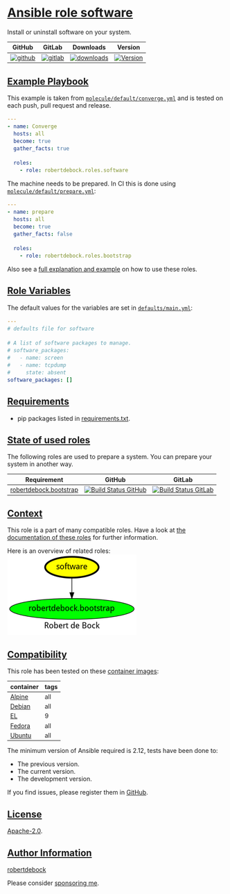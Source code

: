 # [Ansible role software](#software)

Install or uninstall software on your system.

|GitHub|GitLab|Downloads|Version|
|------|------|---------|-------|
|[![github](https://github.com/robertdebock/ansible-role-software/workflows/Ansible%20Molecule/badge.svg)](https://github.com/robertdebock/ansible-role-software/actions)|[![gitlab](https://gitlab.com/robertdebock-iac/ansible-role-software/badges/master/pipeline.svg)](https://gitlab.com/robertdebock-iac/ansible-role-software)|[![downloads](https://img.shields.io/ansible/role/d/robertdebock/software)](https://galaxy.ansible.com/robertdebock/software)|[![Version](https://img.shields.io/github/release/robertdebock/ansible-role-software.svg)](https://github.com/robertdebock/ansible-role-software/releases/)|

## [Example Playbook](#example-playbook)

This example is taken from [`molecule/default/converge.yml`](https://github.com/robertdebock/ansible-role-software/blob/master/molecule/default/converge.yml) and is tested on each push, pull request and release.

```yaml
---
- name: Converge
  hosts: all
  become: true
  gather_facts: true

  roles:
    - role: robertdebock.roles.software
```

The machine needs to be prepared. In CI this is done using [`molecule/default/prepare.yml`](https://github.com/robertdebock/ansible-role-software/blob/master/molecule/default/prepare.yml):

```yaml
---
- name: prepare
  hosts: all
  become: true
  gather_facts: false

  roles:
    - role: robertdebock.roles.bootstrap
```

Also see a [full explanation and example](https://robertdebock.nl/how-to-use-these-roles.html) on how to use these roles.

## [Role Variables](#role-variables)

The default values for the variables are set in [`defaults/main.yml`](https://github.com/robertdebock/ansible-role-software/blob/master/defaults/main.yml):

```yaml
---
# defaults file for software

# A list of software packages to manage.
# software_packages:
#   - name: screen
#   - name: tcpdump
#     state: absent
software_packages: []
```

## [Requirements](#requirements)

- pip packages listed in [requirements.txt](https://github.com/robertdebock/ansible-role-software/blob/master/requirements.txt).

## [State of used roles](#state-of-used-roles)

The following roles are used to prepare a system. You can prepare your system in another way.

| Requirement | GitHub | GitLab |
|-------------|--------|--------|
|[robertdebock.bootstrap](https://galaxy.ansible.com/robertdebock/bootstrap)|[![Build Status GitHub](https://github.com/robertdebock/ansible-role-bootstrap/workflows/Ansible%20Molecule/badge.svg)](https://github.com/robertdebock/ansible-role-bootstrap/actions)|[![Build Status GitLab](https://gitlab.com/robertdebock-iac/ansible-role-bootstrap/badges/master/pipeline.svg)](https://gitlab.com/robertdebock-iac/ansible-role-bootstrap)|

## [Context](#context)

This role is a part of many compatible roles. Have a look at [the documentation of these roles](https://robertdebock.nl/) for further information.

Here is an overview of related roles:
![dependencies](https://raw.githubusercontent.com/robertdebock/ansible-role-software/png/requirements.png "Dependencies")

## [Compatibility](#compatibility)

This role has been tested on these [container images](https://hub.docker.com/u/robertdebock):

|container|tags|
|---------|----|
|[Alpine](https://hub.docker.com/r/robertdebock/alpine)|all|
|[Debian](https://hub.docker.com/r/robertdebock/debian)|all|
|[EL](https://hub.docker.com/r/robertdebock/enterpriselinux)|9|
|[Fedora](https://hub.docker.com/r/robertdebock/fedora)|all|
|[Ubuntu](https://hub.docker.com/r/robertdebock/ubuntu)|all|

The minimum version of Ansible required is 2.12, tests have been done to:

- The previous version.
- The current version.
- The development version.

If you find issues, please register them in [GitHub](https://github.com/robertdebock/ansible-role-software/issues).

## [License](#license)

[Apache-2.0](https://github.com/robertdebock/ansible-role-software/blob/master/LICENSE).

## [Author Information](#author-information)

[robertdebock](https://robertdebock.nl/)

Please consider [sponsoring me](https://github.com/sponsors/robertdebock).
